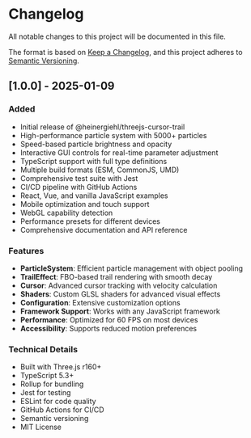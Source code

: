 # Changelog

All notable changes to this project will be documented in this file.

The format is based on [Keep a Changelog](https://keepachangelog.com/en/1.0.0/),
and this project adheres to [Semantic Versioning](https://semver.org/spec/v2.0.0.html).

## [1.0.0] - 2025-01-09

### Added

- Initial release of @heinergiehl/threejs-cursor-trail
- High-performance particle system with 5000+ particles
- Speed-based particle brightness and opacity
- Interactive GUI controls for real-time parameter adjustment
- TypeScript support with full type definitions
- Multiple build formats (ESM, CommonJS, UMD)
- Comprehensive test suite with Jest
- CI/CD pipeline with GitHub Actions
- React, Vue, and vanilla JavaScript examples
- Mobile optimization and touch support
- WebGL capability detection
- Performance presets for different devices
- Comprehensive documentation and API reference

### Features

- **ParticleSystem**: Efficient particle management with object pooling
- **TrailEffect**: FBO-based trail rendering with smooth decay
- **Cursor**: Advanced cursor tracking with velocity calculation
- **Shaders**: Custom GLSL shaders for advanced visual effects
- **Configuration**: Extensive customization options
- **Framework Support**: Works with any JavaScript framework
- **Performance**: Optimized for 60 FPS on most devices
- **Accessibility**: Supports reduced motion preferences

### Technical Details

- Built with Three.js r160+
- TypeScript 5.3+
- Rollup for bundling
- Jest for testing
- ESLint for code quality
- GitHub Actions for CI/CD
- Semantic versioning
- MIT License
